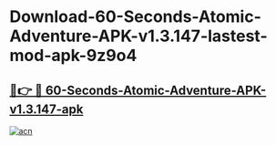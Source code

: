 # Download-60-Seconds-Atomic-Adventure-APK-v1.3.147-lastest-mod-apk-9z9o4

<h2><a href="https://apkcomod.com?title=60-Seconds-Atomic-Adventure-APK-v1.3.147">🔗👉 🔴 60-Seconds-Atomic-Adventure-APK-v1.3.147-apk </a></h2>

[![acn](https://github.com/user-attachments/assets/0f9c940e-d8b0-45ae-aac7-cd30a18b3e1c)](https://apkcomod.com?title=60-Seconds-Atomic-Adventure-APK-v1.3.147)
